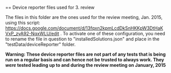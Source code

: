 == Device reporter files used for 3. review

The files in this folder are the ones used for the review meeting, Jan. 2015, using this script: https://docs.google.com/document/d/13fqxn2kpmLcdDkSnHKKpW3DtHaKVxP_zyA92-NqxWLU/edit . To activate one of these configuration, you need to rename the file in question to "installedSolutions.json" and place in the "testData/deviceReporter" folder.

**Warning: These device reporter files are not part of any tests that is being run on a regular basis and can hence not be trusted to always work. They _were_ tested leading up to and during the review meeting on January, 2015**

